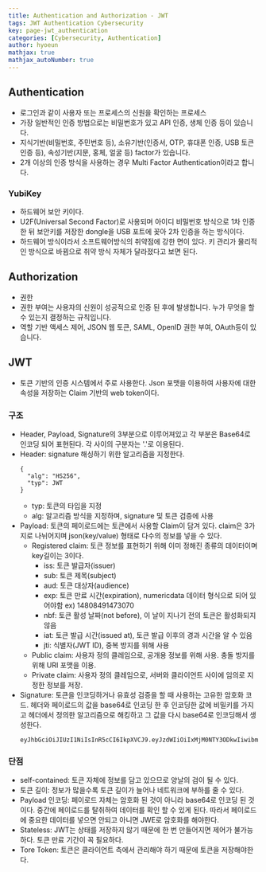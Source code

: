 ```yaml
---
title: Authentication and Authorization - JWT
tags: JWT Authentication Cybersecurity
key: page-jwt_authentication
categories: [Cybersecurity, Authentication]
author: hyoeun
mathjax: true
mathjax_autoNumber: true
---
```


## Authentication
* 로그인과 같이 사용자 또는 프로세스의 신원을 확인하는 프로세스
* 가장 일반적인 인증 방법으로는 비밀번호가 있고 API 인증, 생체 인증 등이 있습니다.
* 지식기반(비밀번호, 주민번호 등), 소유기반(인증서, OTP, 휴대폰 인증, USB 토큰 인증 등), 속성기반(지문, 홍체, 얼굴 등) factor가 있습니다.
* 2개 이상의 인증 방식을 사용하는 경우 Multi Factor Authentication이라고 합니다.

### YubiKey
* 하드웨어 보안 키이다. 
* U2F(Universal Second Factor)로 사용되며 아이디 비밀번호 방식으로 1차 인증 한 뒤 보안키를 저장한 dongle을 USB 포트에 꽂아 2차 인증을 하는 방식이다.
* 하드웨어 방식이라서 소프트웨어방식의 취약점에 강한 면이 있다. 키 관리가 물리적인 방식으로 바뀜으로 취약 방식 자체가 달라졌다고 보면 된다.

## Authorization
* 권한
* 권한 부여는 사용자의 신원이 성공적으로 인증 된 후에 발생합니다. 누가 무엇을 할 수 있는지 결정하는 규칙입니다.
* 역할 기반 액세스 제어, JSON 웹 토큰, SAML, OpenID 권한 부여, OAuth등이 있습니다.

## JWT
* 토큰 기반의 인증 시스템에서 주로 사용한다. Json 포맷을 이용하여 사용자에 대한 속성을 저장하는 Claim 기반의 web token이다.

### 구조
* Header, Payload, Signature의 3부분으로 이루어져있고 각 부분은 Base64로 인코딩 되어 표현된다. 각 사이의 구분자는 '.'로 이용된다.
* Header: signature 해싱하기 위한 알고리즘을 지정한다.
  ```jwt
  {
    "alg": "HS256",
    "typ": JWT
  }
  ```
  * typ: 토큰의 타입을 지정
  * alg: 알고리즘 방식을 지정하며, signature 및 토큰 검증에 사용
* Payload: 토큰의 페이로드에는 토큰에서 사용할 Claim이 담겨 있다. claim은 3가지로 나뉘어지며 json(key/value) 형태로 다수의 정보를 넣을 수 있다.
  * Registered claim: 토큰 정보를 표현하기 위해 이미 정해진 종류의 데이터이며 key길이는 3이다.
    * iss: 토큰 발급자(issuer)
    * sub: 토큰 제목(subject)
    * aud: 토큰 대상자(audience)
    * exp: 토큰 만료 시간(expiration), numericdata 데이터 형식으로 되어 있어야함 ex) 14808491473070
    * nbf: 토큰 활성 날짜(not before), 이 날이 지나기 전의 토큰은 활성화되지 않음
    * iat: 토큰 발급 시간(issued at), 토큰 발급 이후의 경과 시간을 알 수 있음
    * jti: 식별자(JWT ID), 중복 방지를 위해 사용
  * Public claim: 사용자 정의 클레임으로, 공개용 정보를 위해 사용. 충돌 방지를 위해 URI 포맷을 이용.
  * Private claim: 사용자 정의 클레임으로, 서버와 클라이언트 사이에 임의로 지정한 정보를 저장.
* Signature: 토큰을 인코딩하거나 유효성 검증을 할 때 사용하는 고유한 암호화 코드. 헤더와 페이로드의 값을 base64로 인코딩 한 후 인코딩한 값에 비밀키를 가지고 헤더에서 정의한 알고리즘으로 해킹하고 그 값을 다시 base64로 인코딩해서 생성한다.
  ```
  eyJhbGciOiJIUzI1NiIsInR5cCI6IkpXVCJ9.eyJzdWIiOiIxMjM0NTY3ODkwIiwibmFtZSI6IkpvaG4gRG9lIiwiaWF0IjoxNTE2MjM5MDIyfQ.SflKxwRJSMeKKF2QT4fwpMeJf36POk6yJV_adQssw5c
  ```

### 단점
* self-contained: 토큰 자체에 정보를 담고 있으므로 양날의 검이 될 수 있다.
* 토큰 길이: 정보가 많을수록 토큰 길이가 늘어나 네트워크에 부하를 줄 수 있다.
* Payload 인코딩: 페이로드 자체는 암호화 된 것이 아니라 base64로 인코딩 된 것이다. 중간에 페이로드를 탈취하여 데이터를 확인 할 수 있게 된다. 따라서 페이로드에 중요한 데이터를 넣으면 안되고 아니면 JWE로 암호화를 해야한다.
* Stateless: JWT는 상태를 저장하지 않기 때문에 한 번 만들어지면 제어가 불가능하다. 토큰 만료 기간이 꼭 필요하다.
* Tore Token: 토큰은 클라이언트 측에서 관리해야 하기 때문에 토큰을 저장해야한다.